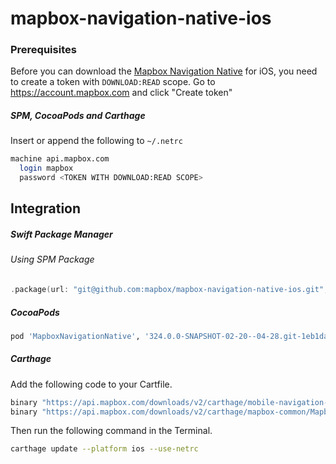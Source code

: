# mapbox-navigation-native-ios

### Prerequisites

Before you can download the [Mapbox Navigation Native](https://github.com/mapbox/mapbox-navigation-native) for iOS, you need to create a token with `DOWNLOAD:READ` scope.
Go to https://account.mapbox.com and click "Create token"

##### SPM, CocoaPods and Carthage
Insert or append the following to `~/.netrc`

```bash
machine api.mapbox.com
  login mapbox
  password <TOKEN WITH DOWNLOAD:READ SCOPE>
```

## Integration

##### Swift Package Manager

###### Using SPM Package

```swift
.package(url: "git@github.com:mapbox/mapbox-navigation-native-ios.git", from: "324.0.0-SNAPSHOT-02-20--04-28.git-1eb1da4-SNAPSHOT.0220T1108Z.9368776"),
```

##### CocoaPods

```ruby
pod 'MapboxNavigationNative', '324.0.0-SNAPSHOT-02-20--04-28.git-1eb1da4-SNAPSHOT.0220T1108Z.9368776'
```

##### Carthage

Add the following code to your Cartfile.

```bash
binary "https://api.mapbox.com/downloads/v2/carthage/mobile-navigation-native/MapboxNavigationNative.json" == 324.0.0-SNAPSHOT-02-20--04-28.git-1eb1da4-SNAPSHOT.0220T1108Z.9368776
binary "https://api.mapbox.com/downloads/v2/carthage/mapbox-common/MapboxCommon-ios.json" == 24.11.0-SNAPSHOT-02-20--04-28.git-1eb1da4
```

Then run the following command in the Terminal.
```bash
carthage update --platform ios --use-netrc
```

